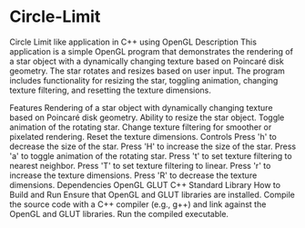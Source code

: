 # Circle-Limit
Circle Limit like application in C++ using OpenGL
Description
This application is a simple OpenGL program that demonstrates the rendering of a star object with a dynamically changing texture based on Poincaré disk geometry. The star rotates and resizes based on user input. The program includes functionality for resizing the star, toggling animation, changing texture filtering, and resetting the texture dimensions.

Features
Rendering of a star object with dynamically changing texture based on Poincaré disk geometry.
Ability to resize the star object.
Toggle animation of the rotating star.
Change texture filtering for smoother or pixelated rendering.
Reset the texture dimensions.
Controls
Press 'h' to decrease the size of the star.
Press 'H' to increase the size of the star.
Press 'a' to toggle animation of the rotating star.
Press 't' to set texture filtering to nearest neighbor.
Press 'T' to set texture filtering to linear.
Press 'r' to increase the texture dimensions.
Press 'R' to decrease the texture dimensions.
Dependencies
OpenGL
GLUT
C++ Standard Library
How to Build and Run
Ensure that OpenGL and GLUT libraries are installed.
Compile the source code with a C++ compiler (e.g., g++) and link against the OpenGL and GLUT libraries.
Run the compiled executable.

